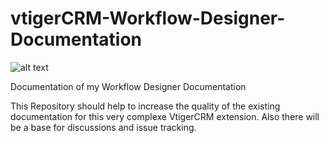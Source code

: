 vtigerCRM-Workflow-Designer-Documentation
=========================================

![alt text][logo]

Documentation of my Workflow Designer Documentation

This Repository should help to increase the quality of the existing documentation for this very complexe VtigerCRM extension.
Also there will be a base for discussions and issue tracking.

[logo]: https://raw.github.com/swarnat/vtigerCRM-Workflow-Designer-Documentation/master/images/image_01.jpg "Workflow Designer Logo"